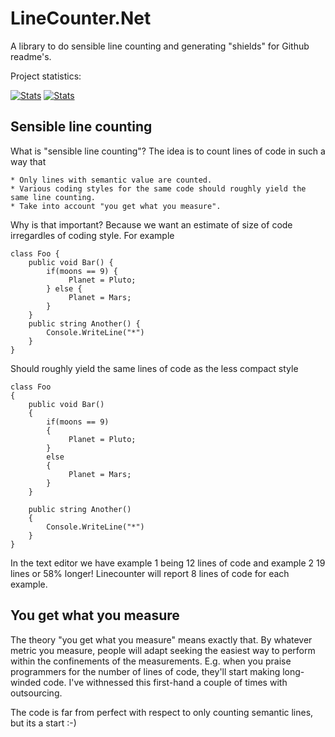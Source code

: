 # LineCounter.Net
A library to do sensible line counting and generating "shields" for Github readme's.

Project statistics:
<!--start-->
[![Stats](https://img.shields.io/badge/Code_lines-213-ff69b4.svg)]()
[![Stats](https://img.shields.io/badge/Doc_lines-2-ff69b4.svg)]()
<!--end-->



## Sensible line counting
What is "sensible line counting"? The idea is to count lines of code in such a way that 

    * Only lines with semantic value are counted.
    * Various coding styles for the same code should roughly yield the same line counting.
    * Take into account "you get what you measure".
    
Why is that important? Because we want an estimate of size of code irregardles of coding style. For example

    class Foo {
        public void Bar() {
            if(moons == 9) {
                 Planet = Pluto;
            } else {
                 Planet = Mars;
            }
        }
        public string Another() {
            Console.WriteLine("*")
        }
    }

Should roughly yield the same lines of code as the less compact style

    class Foo 
    {
        public void Bar() 
        {
            if(moons == 9) 
            {
                 Planet = Pluto;
            } 
            else 
            {
                 Planet = Mars;
            }
        }
        
        public string Another() 
        {
            Console.WriteLine("*")
        }
    }


In the text editor we have example 1 being 12 lines of code and example 2 19 lines or 58% longer! Linecounter will report 8 lines of code for each example.



## You get what you measure

The theory "you get what you measure" means exactly that. By whatever metric you measure, people will adapt seeking the easiest way to perform within the confinements of the measurements. 
E.g. when you praise programmers for the number of lines of code, they'll start making long-winded code. 
I've withnessed this first-hand a couple of times with outsourcing. 

The code is far from perfect with respect to only counting semantic lines, but its a start :-)

